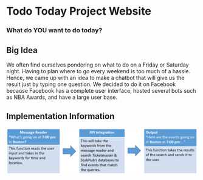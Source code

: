 <h1 id="fl"> Todo Today Project Website</h1>

<h3 id="sub">What do YOU want to do today?</h3>

<h2>Big Idea</h2>
<p> We often find ourselves pondering on what to do on a Friday or Saturday night. Having to plan where to go every weekend is too much of a hassle. Hence, we came up with an idea to make a chatbot that will give us the result just by typing one question. We decided to do it on Facebook because Facebook has a complete user interface, hosted several bots such as NBA Awards, and have a large user base. </p>

<h2>Implementation Information</h2>
<img src="pythonflowchart.PNG" title="flowchart" alt="flowchart"/>
